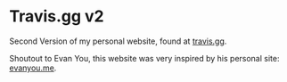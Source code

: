 # Travis.gg v2

Second Version of my personal website, found at [travis.gg](http://www.travis.gg/).

Shoutout to Evan You, this website was very inspired by his personal site:
[evanyou.me](https://evanyou.me/).
